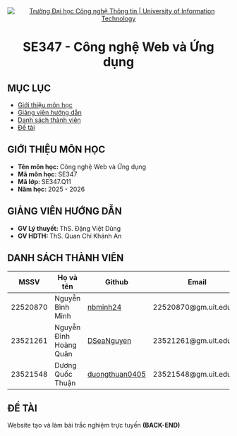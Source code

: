 <!-- Header -->
<div align="center">
  <a href="https://www.uit.edu.vn/" title="Trường Đại học Công nghệ Thông tin">
    <img src="https://i.imgur.com/WmMnSRt.png" alt="Trường Đại học Công nghệ Thông tin | University of Information Technology">
  </a>
</div>
<h1 align="center">SE347 - Công nghệ Web và Ứng dụng</h1>

<!-- Table of content -->

## MỤC LỤC

<ul>
    <li><a href="#giới-thiệu-môn-học">Giới thiệu môn học</a></li>
    <li><a href="#giảng-viên-hướng-dẫn">Giảng viên hướng dẫn</a></li>
    <li><a href="#danh-sách-thành-viên">Danh sách thành viên</a></li>
    <li><a href="#đề-tài">Đề tài</a></li>
</ul>

<!-- Introduction to subject -->

## GIỚI THIỆU MÔN HỌC

<ul>
    <li><strong>Tên môn học: </strong>Công nghệ Web và Ứng dụng</li>
    <li><strong>Mã môn học: </strong>SE347</li>
    <li><strong>Mã lớp: </strong>SE347.Q11</li>
    <li><strong>Năm học: </strong>2025 - 2026</li>
</ul>

## GIẢNG VIÊN HƯỚNG DẪN

<ul>
    <li><strong>GV Lý thuyết: </strong>ThS. Đặng Việt Dũng</li>
    <li><strong>GV HDTH: </strong>ThS. Quan Chí Khánh An</li>
</ul>

## DANH SÁCH THÀNH VIÊN

<table>
    <thead>
        <tr>
            <th>MSSV</th>
            <th>Họ và tên</th>
            <th>Github</th>
            <th>Email</th>
        </tr>
    </thead>
    <tbody>
        <tr>
            <td>22520870</td>
            <td>Nguyễn Bình Minh</td>
            <td><a href="https://github.com/nbminh24">nbminh24</a></td>
            <td>22520870@gm.uit.edu.vn</td>
        </tr>
        <tr>
            <td>23521261</td>
            <td>Nguyễn Đình Hoàng Quân</td>
            <td><a href="https://github.com/DSeaNguyen">DSeaNguyen</a></td>
            <td>23521261@gm.uit.edu.vn</td>
        </tr>
        <tr>
            <td>23521548</td>
            <td>Dương Quốc Thuận</td>
            <td><a href="https://github.com/duongthuan0405">duongthuan0405</a></td>
            <td>23521548@gm.uit.edu.vn</td>
        </tr>
    </tbody>
</table>

## ĐỀ TÀI

<p>Website tạo và làm bài trắc nghiệm trực tuyến <b>(BACK-END)</b><p>
